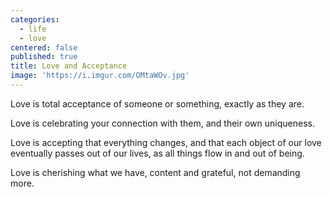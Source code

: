 ```yaml
---
categories:
  - life
  - love
centered: false
published: true
title: Love and Acceptance
image: 'https://i.imgur.com/OMtaWOv.jpg'
---
```

Love 
is total acceptance 
of someone or something, 
exactly as they are.

Love is celebrating
your connection with them,
and their own uniqueness.

Love is accepting
that everything changes,
and that each object of our love
eventually passes out of our lives,
as all things 
flow in and out of being.

Love is cherishing 
what we have,
content and grateful,
not demanding more.
